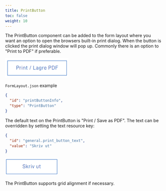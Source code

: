 ```yaml
---
title: PrintButton
toc: false
weight: 10
---
```


The PrintButton component can be added to the form layout where you want an option to open the browsers built-in print dialog.
When the button is clicked the print dialog window will pop up. Commonly there is an option to "Print to PDF" if preferable.

![The PrintButton is rendered as a secondary button](printButton-example.png "The PrintButton is rendered as a secondary button")

`FormLayout.json` example

```json
{
  "id": "printButtonInfo",
  "type": "PrintButton"
}
```
The default text on the PrintButton is "Print / Save as PDF".
The text can be overridden by setting the text resource key:
```json
{
  "id": "general.print_button_text",
  "value": "Skriv ut"
}
```
![Overridden example of the PrintButton](printButton-overridden-example.png "Overridden example of the PrintButton")


The PrintButton supports grid alignment if necessary.
